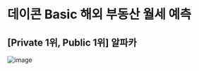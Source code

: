 # 데이콘 Basic 해외 부동산 월세 예측
## [Private 1위, Public 1위] 알파카

![image](https://user-images.githubusercontent.com/120068496/209759186-da34534a-f5c5-4deb-a82f-60154bce0602.png)
